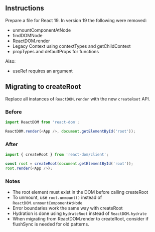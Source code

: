 ## Instructions

Prepare a file for React 19. In version 19 the following were removed:

* unmountComponentAtNode
* findDOMNode
* ReactDOM.render
* Legacy Context using contextTypes and getChildContext
* propTypes and defaultProps for functions

Also:

* useRef requires an argument

## Migrating to createRoot

Replace all instances of `ReactDOM.render` with the new `createRoot` API.

### Before
```javascript
import ReactDOM from 'react-dom';

ReactDOM.render(<App />, document.getElementById('root'));
```

### After
```javascript
import { createRoot } from 'react-dom/client';

const root = createRoot(document.getElementById('root'));
root.render(<App />);
```

### Notes
* The root element must exist in the DOM before calling createRoot
* To unmount, use `root.unmount()` instead of `ReactDOM.unmountComponentAtNode`
* Error boundaries work the same way with createRoot
* Hydration is done using `hydrateRoot` instead of `ReactDOM.hydrate`
* When migrating from ReactDOM.render to createRoot, consider if flushSync
  is needed for old patterns.